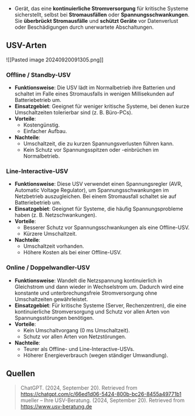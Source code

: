 - Gerät, das eine **kontinuierliche Stromversorgung** für kritische Systeme sicherstellt, selbst bei **Stromausfällen** oder **Spannungsschwankungen**. Sie **überbrückt Stromausfälle** und **schützt Geräte** vor Datenverlust oder Beschädigungen durch unerwartete Abschaltungen.

## USV-Arten
![[Pasted image 20240920091305.png]]
### Offline / Standby-USV
- **Funktionsweise**: Die USV lädt im Normalbetrieb ihre Batterien und schaltet im Falle eines Stromausfalls in wenigen Millisekunden auf Batteriebetrieb um.
- **Einsatzgebiet**: Geeignet für weniger kritische Systeme, bei denen kurze Umschaltzeiten tolerierbar sind (z. B. Büro-PCs).
- **Vorteile**:
    - Kostengünstig.
    - Einfacher Aufbau.
- **Nachteile**:
    - Umschaltzeit, die zu kurzen Spannungsverlusten führen kann.
    - Kein Schutz vor Spannungsspitzen oder -einbrüchen im Normalbetrieb.

### Line-Interactive-USV
- **Funktionsweise**: Diese USV verwendet einen Spannungsregler (AVR, Automatic Voltage Regulator), um Spannungsschwankungen im Netzbetrieb auszugleichen. Bei einem Stromausfall schaltet sie auf Batteriebetrieb um.
- **Einsatzgebiet**: Geeignet für Systeme, die häufig Spannungsprobleme haben (z. B. Netzschwankungen).
- **Vorteile**:
    - Besserer Schutz vor Spannungsschwankungen als eine Offline-USV.
    - Kürzere Umschaltzeit.
- **Nachteile**:
    - Umschaltzeit vorhanden.
    - Höhere Kosten als bei einer Offline-USV.

### Online / Doppelwandler-USV
- **Funktionsweise**: Wandelt die Netzspannung kontinuierlich in Gleichstrom und dann wieder in Wechselstrom um. Dadurch wird eine konstante und unterbrechungsfreie Stromversorgung ohne Umschaltzeiten gewährleistet.
- **Einsatzgebiet**: Für kritische Systeme (Server, Rechenzentren), die eine kontinuierliche Stromversorgung und Schutz vor allen Arten von Spannungsstörungen benötigen.
- **Vorteile**:
    - Kein Umschaltvorgang (0 ms Umschaltzeit).
    - Schutz vor allen Arten von Netzstörungen.
- **Nachteile**:
    - Teurer als Offline- und Line-Interactive-USVs.
    - Höherer Energieverbrauch (wegen ständiger Umwandlung).

## Quellen

> ChatGPT. (2024, September 20). Retrieved from https://chatgpt.com/c/66ed1d06-5424-800b-bc26-8455a49771b1
> mueller – Ihre USV-Beratung. (2024, September 20). Retrieved from https://www.usv-beratung.de